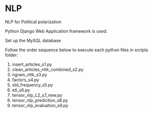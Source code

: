 # NLP
NLP for Political polarization

Python Django Web Application framework is used.

Set up the MySQL database

Follow the order sequence below to execute each python files in scripts folder:

1. insert_articles_s1.py
2. clean_articles_nltk_combined_s2.py
3. ngram_nltk_s3.py
4. factors_s4.py
5. std_frequency_s5.py
6. etl_s6.py
7. tensor_nlp_L2_s7_new.py
8. tensor_nlp_prediction_s8.py
9. tensor_nlp_evaluation_s9.py



